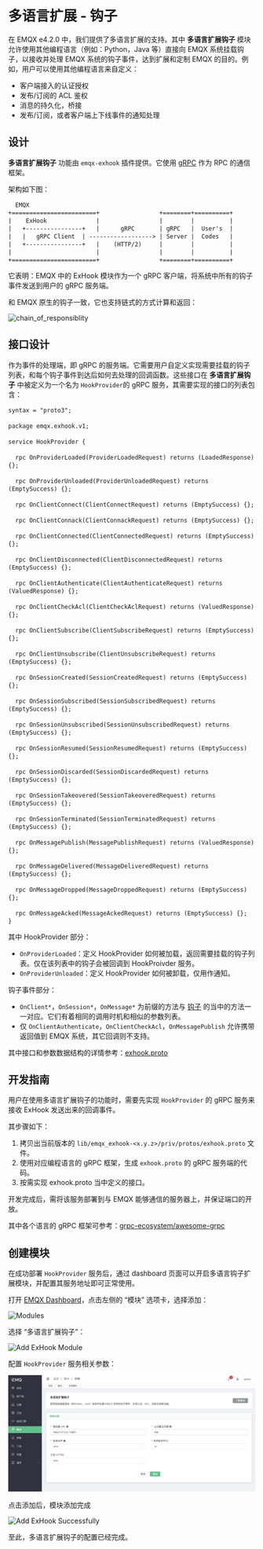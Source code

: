 # 多语言扩展 - 钩子

在 EMQX e4.2.0 中，我们提供了多语言扩展的支持。其中 **多语言扩展钩子** 模块允许使用其他编程语言（例如：Python，Java 等）直接向 EMQX 系统挂载钩子，以接收并处理 EMQX 系统的钩子事件，达到扩展和定制 EMQX 的目的。例如，用户可以使用其他编程语言来自定义：

- 客户端接入的认证授权
- 发布/订阅的 ACL 鉴权
- 消息的持久化，桥接
- 发布/订阅，或者客户端上下线事件的通知处理

## 设计

**多语言扩展钩子**  功能由 `emqx-exhook` 插件提供。它使用 [gRPC](https://www.grpc.io) 作为 RPC 的通信框架。

架构如下图：

```
  EMQX
+========================+                 +========+==========+
|    ExHook              |                 |        |          |
|   +----------------+   |      gRPC       | gRPC   |  User's  |
|   |   gRPC Client  | ------------------> | Server |  Codes   |
|   +----------------+   |    (HTTP/2)     |        |          |
|                        |                 |        |          |
+========================+                 +========+==========+
```

它表明：EMQX 中的 ExHook 模块作为一个 gRPC 客户端，将系统中所有的钩子事件发送到用户的 gRPC 服务端。

和 EMQX 原生的钩子一致，它也支持链式的方式计算和返回：

![chain_of_responsiblity](../advanced/assets/chain_of_responsiblity.png)

## 接口设计

作为事件的处理端，即 gRPC 的服务端。它需要用户自定义实现需要挂载的钩子列表，和每个钩子事件到达后如何去处理的回调函数。这些接口在 **多语言扩展钩子** 中被定义为一个名为 `HookProvider`的 gRPC 服务，其需要实现的接口的列表包含：

```
syntax = "proto3";

package emqx.exhook.v1;

service HookProvider {

  rpc OnProviderLoaded(ProviderLoadedRequest) returns (LoadedResponse) {};

  rpc OnProviderUnloaded(ProviderUnloadedRequest) returns (EmptySuccess) {};

  rpc OnClientConnect(ClientConnectRequest) returns (EmptySuccess) {};

  rpc OnClientConnack(ClientConnackRequest) returns (EmptySuccess) {};

  rpc OnClientConnected(ClientConnectedRequest) returns (EmptySuccess) {};

  rpc OnClientDisconnected(ClientDisconnectedRequest) returns (EmptySuccess) {};

  rpc OnClientAuthenticate(ClientAuthenticateRequest) returns (ValuedResponse) {};

  rpc OnClientCheckAcl(ClientCheckAclRequest) returns (ValuedResponse) {};

  rpc OnClientSubscribe(ClientSubscribeRequest) returns (EmptySuccess) {};

  rpc OnClientUnsubscribe(ClientUnsubscribeRequest) returns (EmptySuccess) {};

  rpc OnSessionCreated(SessionCreatedRequest) returns (EmptySuccess) {};

  rpc OnSessionSubscribed(SessionSubscribedRequest) returns (EmptySuccess) {};

  rpc OnSessionUnsubscribed(SessionUnsubscribedRequest) returns (EmptySuccess) {};

  rpc OnSessionResumed(SessionResumedRequest) returns (EmptySuccess) {};

  rpc OnSessionDiscarded(SessionDiscardedRequest) returns (EmptySuccess) {};

  rpc OnSessionTakeovered(SessionTakeoveredRequest) returns (EmptySuccess) {};

  rpc OnSessionTerminated(SessionTerminatedRequest) returns (EmptySuccess) {};

  rpc OnMessagePublish(MessagePublishRequest) returns (ValuedResponse) {};

  rpc OnMessageDelivered(MessageDeliveredRequest) returns (EmptySuccess) {};

  rpc OnMessageDropped(MessageDroppedRequest) returns (EmptySuccess) {};

  rpc OnMessageAcked(MessageAckedRequest) returns (EmptySuccess) {};
}
```

其中 HookProvider 部分：

- `OnProviderLoaded`：定义 HookProvider 如何被加载，返回需要挂载的钩子列表。仅在该列表中的钩子会被回调到 HookProivder 服务。
- `OnProviderUnloaded`：定义 HookProvider 如何被卸载，仅用作通知。

钩子事件部分：

- `OnClient*`，`OnSession*`，`OnMessage*` 为前缀的方法与 [钩子](../advanced/hooks.md) 的当中的方法一一对应。它们有着相同的调用时机和相似的参数列表。
- 仅 `OnClientAuthenticate`，`OnClientCheckAcl`，`OnMessagePublish` 允许携带返回值到 EMQX 系统，其它回调则不支持。

其中接口和参数数据结构的详情参考：[exhook.proto](https://github.com/emqx/emqx/blob/main-v4.4/apps/emqx_exhook/priv/protos/exhook.proto)


## 开发指南

用户在使用多语言扩展钩子的功能时，需要先实现 `HookProvider` 的 gRPC 服务来接收 ExHook 发送出来的回调事件。

其步骤如下：

1. 拷贝出当前版本的 `lib/emqx_exhook-<x.y.z>/priv/protos/exhook.proto` 文件。
2. 使用对应编程语言的 gRPC 框架，生成 `exhook.proto` 的 gRPC 服务端的代码。
3. 按需实现 exhook.proto 当中定义的接口。

开发完成后，需将该服务部署到与 EMQX 能够通信的服务器上，并保证端口的开放。

其中各个语言的 gRPC 框架可参考：[grpc-ecosystem/awesome-grpc](https://github.com/grpc-ecosystem/awesome-grpc)


## 创建模块

在成功部署 `HookProvider` 服务后，通过 dashboard 页面可以开启多语言钩子扩展模块，并配置其服务地址即可正常使用。

打开 [EMQX Dashboard](http://127.0.0.1:18083/#/modules)，点击左侧的 “模块” 选项卡，选择添加：

![Modules](./assets/modules.png)

选择 “多语言扩展钩子”：

![Add ExHook Module](./assets/exhook-add.jpg)

配置 `HookProvider` 服务相关参数：

![Configure ExHook gRPC Server](./assets/exhook-conf.jpg)

点击添加后，模块添加完成

![Add ExHook Successfully](./assets/exhook-succ.jpg)

至此，多语言扩展钩子的配置已经完成。
